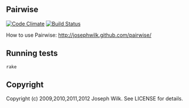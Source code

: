 Pairwise
-------

[![Code Climate](https://codeclimate.com/badge.png)](https://codeclimate.com/github/josephwilk/pairwise)
[![Build Status](https://secure.travis-ci.org/josephwilk/pairwise.png)](http://travis-ci.org/josephwilk/pairwise)

How to use Pairwise: http://josephwilk.github.com/pairwise/

Running tests
------------
<pre><code>rake</code></pre>


Copyright
--------

Copyright (c) 2009,2010,2011,2012 Joseph Wilk. See LICENSE for details.
